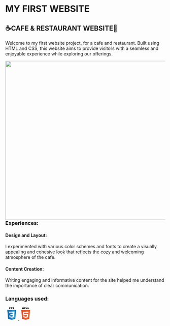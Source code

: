 <h1>MY FIRST WEBSITE</h1>
<h2>☕CAFE & RESTAURANT WEBSITE🍪</h2>
<p>Welcome to my first website project, for a cafe and restaurant. 
Built using HTML and CSS, this website aims to provide visitors with a seamless and enjoyable experience while exploring our offerings.</p>
<img src="https://thecafesucrefarine.com/wp-content/uploads/Grilled-Chicken-Shawarma.jpg" 
style="float:right;" width="700" height="500">
<h3>Experiences:</h3>
<h4>Design and Layout: </h4>
<p>I experimented with various color schemes and fonts to create a visually appealing and cohesive look that reflects the cozy and welcoming atmosphere of the cafe.</p>
<h4>Content Creation: </h4>
<p> Writing engaging and informative content for the site helped me understand the importance of clear communication.</p>
<h3 align="left">Languages used:</h3>
<p align="left"> <a href="https://www.w3schools.com/css/" target="_blank" rel="noreferrer"> <img src="https://raw.githubusercontent.com/devicons/devicon/master/icons/css3/css3-original-wordmark.svg" alt="css3" width="40" height="40"/> </a> <a href="https://www.w3.org/html/" target="_blank" rel="noreferrer"> <img src="https://raw.githubusercontent.com/devicons/devicon/master/icons/html5/html5-original-wordmark.svg" alt="html5" width="40" height="40"/> </a> 
</p>
